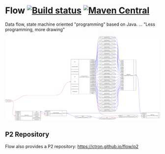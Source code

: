 
# Flow [![Build status](https://api.travis-ci.org/ctron/flow.svg)](https://travis-ci.org/ctron/flow) [![Maven Central](https://img.shields.io/maven-central/v/de.dentrassi.flow/flow-parent.svg "Maven Central Status")](https://search.maven.org/#search%7Cgav%7C1%7Cg%3A%22de.dentrassi.flow%22%20AND%20a%3A%22flow-parent%22)

Data flow, state machine oriented "programming" based on Java. … "Less programming, more drawing"

![Flow example](docs/model.png "Example Flow")

## P2 Repository

Flow also provides a P2 repository: https://ctron.github.io/flow/p2
